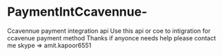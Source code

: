 # PaymentIntCcavennue-
Ccavennue payment integration api
Use this api or coe to intigration for ccavenue payment method 
Thanks if anyonce needs help please contact me skype => amit.kapoor6551

